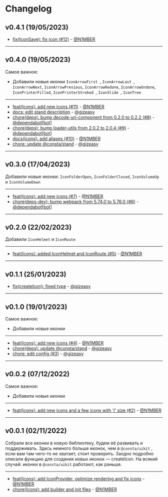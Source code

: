 # Changelog

## v0.4.1 (19/05/2023)
- [fix(IconSave): fix icon (#12)](https://github.com/consta-design-system/icons/commit/b80cfde20e8f3e015c1ed6aa9511784e91124476) - [@N1MBER](https://github.com/N1MBER)

--------------------

## v0.4.0 (19/05/2023)
Самое важное:
- Добавили новые иконки `IconArrowFirst `, `IconArrowLast `, `IconArrowNext`, `IconArrowPrevious`, `IconArrowRedone`,  `IconArrowUndone`, `IconPrinterFilled`, `IconPrinterStroked `, `IconSlide `, `IconTree`

---

- [feat(Icons): add new icons (#11)](https://github.com/consta-design-system/icons/commit/7faf17efc3d3cd4e5887d26eb51c44108bff1615) - [@N1MBER](https://github.com/N1MBER)
- [docs: edit stand description](https://github.com/consta-design-system/icons/commit/9f22aaa7a976f4948df793226b276578a1034c16) - [@gizeasy](https://github.com/gizeasy)
- [chore(deps): bump decode-uri-component from 0.2.0 to 0.2.2 (#8)](https://github.com/consta-design-system/icons/commit/cda001373e78b69e772c501fd848f42bdf87572f) - [@dependabot[bot]](https://github.com/dependabot[bot])
- [chore(deps): bump loader-utils from 2.0.2 to 2.0.4 (#9)](https://github.com/consta-design-system/icons/commit/ad233843766746273ac5b951198689903f75eacc) - [@dependabot[bot]](https://github.com/dependabot[bot])
- [docs(icons): add aliases (#10)](https://github.com/consta-design-system/icons/commit/1d41d9f125af53c9780b8dd6b73cda4558ac86f7) - [@N1MBER](https://github.com/N1MBER)
- [chore: update @consta/stand](https://github.com/consta-design-system/icons/commit/1becc385e52a3469ac97da5ea4f5755755e7fb1a) - [@gizeasy](https://github.com/gizeasy)

--------------------

## v0.3.0 (17/04/2023)
Добавили новые иконки: `IconFolderOpen`, `IconFolderClosed`, `IconVolumeUp` и `IconVolumeDown`

---

- [feat(Icons): add new icons (#7)](https://github.com/consta-design-system/icons/commit/f6b088fa86ad246e17966bbe62b57f55c1d0ae88) - [@N1MBER](https://github.com/N1MBER)
- [chore(deps-dev): bump webpack from 5.74.0 to 5.76.0 (#6)](https://github.com/consta-design-system/icons/commit/b7e405a128fd4f4924b6ea45f7dd09c00a73e842) - [@dependabot[bot]](https://github.com/dependabot[bot])

--------------------

## v0.2.0 (22/02/2023)
Добавили `IconHelmet` и `IconRoute`

---

- [feat(Icons): added IconHelmet and IconRoute (#5)](https://github.com/consta-design-system/icons/commit/14bbf92e085007fa26e88162fc06b878f27895a9) - [@N1MBER](https://github.com/N1MBER)

--------------------

## v0.1.1 (25/01/2023)
- [fix(createIcon): fixed type](https://github.com/consta-design-system/icons/commit/f299b8dfc750b4f6f810552db1df413d8c53ae6f) - [@gizeasy](https://github.com/gizeasy)

--------------------

## v0.1.0 (19/01/2023)
Самое важное:
- Добавили новые иконки

---

- [feat(Icons): add new icons (#4)](https://github.com/consta-design-system/icons/commit/562fdf0ca90d25dfebc73009a058790fd4862b47) - [@N1MBER](https://github.com/N1MBER)
- [chore(deps): update @consta/stand](https://github.com/consta-design-system/icons/commit/5356447222ec8cebd40354be5358cb5c287432f7) - [@gizeasy](https://github.com/gizeasy)
- [chore: edit config (#3)](https://github.com/consta-design-system/icons/commit/a6cfdab8e27583b8beb2f09d7ec7b6d7dbe2ad03) - [@gizeasy](https://github.com/gizeasy)

--------------------

## v0.0.2 (07/12/2022)
Самое важное:
- Добавили новые иконки

---

- [feat(Icons): add new icons and a few icons with 'l' size (#2)](https://github.com/consta-design-system/icons/commit/6f7cbf484174710a6517db836be4d837212fa984) - [@N1MBER](https://github.com/N1MBER)

--------------------

## v0.0.1 (02/11/2022)
Собрали все иконки в новую библиотеку, будем её развивать и поддерживать.
Здесь немного больше иконок, чем в `@consta/uikit` , если вам там чего-то не хватает, стоит проверить. 
Заодно подробно описали функцию для создания новых иконок — createIcon.
На всякий случай: иконки в `@consta/uikit` работают, как раньше.

---

- [feat(Icons): add IconProvider, optimize rendering and fix icons](https://github.com/consta-design-system/icons/commit/e081a6c4448c103b19cfca0de023bbebdbf1c7e0) - [@N1MBER](https://github.com/N1MBER)
- [chore(Icons): add builder and init files](https://github.com/consta-design-system/icons/commit/31d6f9e8e62cc3b397df73f41c467e4e83add93d) - [@N1MBER](https://github.com/N1MBER)
